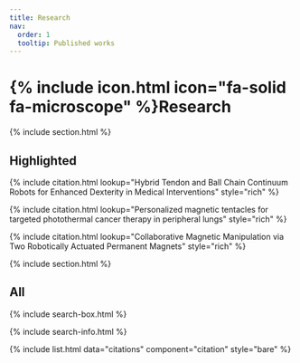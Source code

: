 ```yaml
---
title: Research
nav:
  order: 1
  tooltip: Published works
---
```


# {% include icon.html icon="fa-solid fa-microscope" %}Research

{% include section.html %}

## Highlighted

{% include citation.html lookup="Hybrid Tendon and Ball Chain Continuum Robots for Enhanced Dexterity in Medical
    Interventions" style="rich" %}

{% include citation.html lookup="Personalized magnetic tentacles for targeted photothermal cancer therapy in peripheral lungs" style="rich" %}

{% include citation.html lookup="Collaborative Magnetic Manipulation via Two Robotically Actuated Permanent
    Magnets" style="rich" %}

{% include section.html %}

## All

{% include search-box.html %}

{% include search-info.html %}

{% include list.html data="citations" component="citation" style="bare" %}
